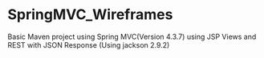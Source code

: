 # SpringMVC_Wireframes
Basic Maven project using Spring MVC(Version 4.3.7) using JSP Views and REST with JSON Response (Using jackson 2.9.2) 